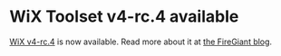 # WiX Toolset v4-rc.4 available

[WiX v4-rc.4][rel] is now available. Read more about it at [the FireGiant blog][fg].

[rel]: /docs/releasenotes#v4
[fg]: https://www.firegiant.com/blog/2023/3/17/wix-v4-rc4-and-next-heatwave-preview-available/
